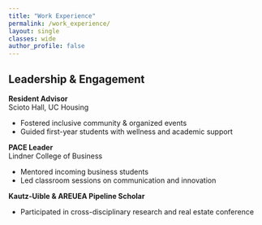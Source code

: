 ```yaml
---
title: "Work Experience"
permalink: /work_experience/
layout: single
classes: wide
author_profile: false
---
```


## Leadership & Engagement

**Resident Advisor**  
Scioto Hall, UC Housing  
- Fostered inclusive community & organized events  
- Guided first-year students with wellness and academic support

**PACE Leader**  
Lindner College of Business  
- Mentored incoming business students  
- Led classroom sessions on communication and innovation

**Kautz-Uible & AREUEA Pipeline Scholar**  
- Participated in cross-disciplinary research and real estate conference
